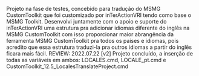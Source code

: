 Projeto na fase de testes, concebido para tradução do MSMG CustomToolkit que foi customizado por inTerActionVRI tendo como base o MSMG Toolkit. Desenvolvi juntamente com o apoio e suporte do inTerActionVRI uma estrutura pra adicionar idiomas diferente do inglês na MSMG CustomToolkit com isso proporcionar maior abrangência da ferramenta MSMG CustomToolkit pra todos os paises e idiomas, pois acredito que essa estrutura traduzi-la pra outros idiomas a partir do inglês ficara mais fácil. REVIEW: 2022.07.22 [v2] Projeto concluído, a inserção de todas as variáveis em ambos: LOCALES.cmd, LOCALE_pt.cmd e CustomToolkit_12.5_LocalesTranslateProject.cmd
